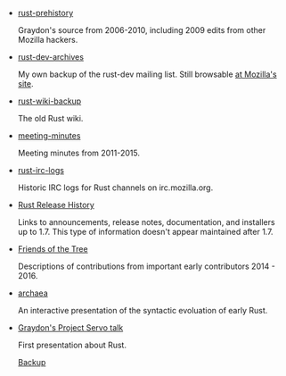 - [rust-prehistory](https://github.com/graydon/rust-prehistory)

  Graydon's source from 2006-2010, including 2009 edits from other Mozilla hackers.

- [rust-dev-archives](https://github.com/brson/rust-dev-archives)

  My own backup of the rust-dev mailing list.
  Still browsable [at Mozilla's site](https://mail.mozilla.org/pipermail/rust-dev/).

- [rust-wiki-backup](https://github.com/rust-lang/rust-wiki-backup)

  The old Rust wiki.

- [meeting-minutes](https://github.com/rust-lang/meeting-minutes)

  Meeting minutes from 2011-2015.

- [rust-irc-logs](https://github.com/brson/rust-irc-logs)

  Historic IRC logs for Rust channels on irc.mozilla.org.

- [Rust Release History](https://forge.rust-lang.org/archive/release-history.html)

  Links to announcements, release notes, documentation, and installers up to 1.7.
  This type of information doesn't appear maintained after 1.7.

- [Friends of the Tree](https://forge.rust-lang.org/archive/fott.html)

  Descriptions of contributions from important early contributors 2014 - 2016.

- [archaea](https://github.com/brson/archaea)

  An interactive presentation of the syntactic evoluation of early Rust.

- [Graydon's Project Servo talk](http://venge.net/graydon/talks/intro-talk-2.pdf)

  First presentation about Rust.

  [Backup](https://github.com/brson/project-servo-talk)
